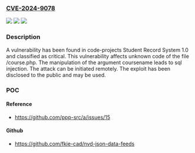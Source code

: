 ### [CVE-2024-9078](https://cve.mitre.org/cgi-bin/cvename.cgi?name=CVE-2024-9078)
![](https://img.shields.io/static/v1?label=Product&message=Student%20Record%20System&color=blue)
![](https://img.shields.io/static/v1?label=Version&message=%3D%201.0%20&color=brighgreen)
![](https://img.shields.io/static/v1?label=Vulnerability&message=SQL%20Injection&color=brighgreen)

### Description

A vulnerability has been found in code-projects Student Record System 1.0 and classified as critical. This vulnerability affects unknown code of the file /course.php. The manipulation of the argument coursename leads to sql injection. The attack can be initiated remotely. The exploit has been disclosed to the public and may be used.

### POC

#### Reference
- https://github.com/ppp-src/a/issues/15

#### Github
- https://github.com/fkie-cad/nvd-json-data-feeds

